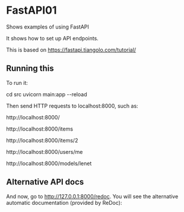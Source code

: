# FastAPI01

Shows examples of using FastAPI

It shows how to set up API endpoints.

This is based on https://fastapi.tiangolo.com/tutorial/

## Running this

To run it:

cd src
uvicorn main:app --reload

Then send HTTP requests to localhost:8000, such as:

http://localhost:8000/

http://localhost:8000/items

http://localhost:8000/items/2

http://localhost:8000/users/me

http://localhost:8000/models/lenet


## Alternative API docs

And now, go to http://127.0.0.1:8000/redoc.
You will see the alternative automatic documentation (provided by ReDoc):
